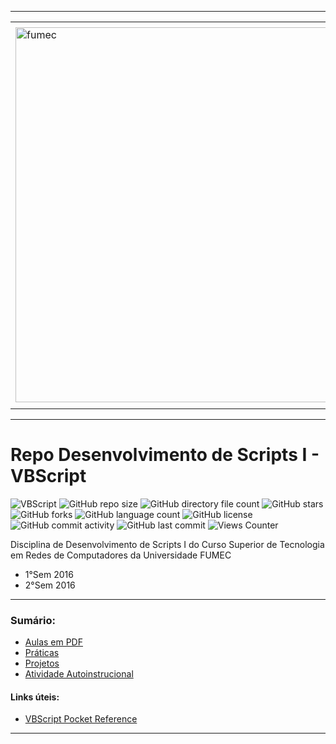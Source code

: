 -----

<div align="center">
  <table>
    <tr>
      <td align="center" colspan="2"></td>
    </tr> 
    <tr>
      <td>
        <img align="center" width="600px" src="https://joaopauloaramuni.github.io/image/fumec-logo2.png?raw=true" alt="fumec"/>
      </td>
      <td>
        <img align="center" width="600px" src="https://joaopauloaramuni.github.io/image/fumec-hist.png?raw=true" alt="fumec-hist"/>
      </td>
    </tr>
    <tr>
      <td align="center" colspan="2"></td>
    </tr> 
  </table>
</div>

-----

# Repo Desenvolvimento de Scripts I - VBScript

![VBScript](https://img.shields.io/badge/VBScript-007ec6?style=for-the-badge&logo=VBScript&logoColor=white) ![GitHub repo size](https://img.shields.io/github/repo-size/joaopauloaramuni/desenvolvimento-de-scripts-i?style=for-the-badge&logo=files) ![GitHub directory file count](https://img.shields.io/github/directory-file-count/joaopauloaramuni/desenvolvimento-de-scripts-i?style=for-the-badge&logo=files) ![GitHub stars](https://img.shields.io/github/stars/joaopauloaramuni/desenvolvimento-de-scripts-i?style=for-the-badge&logo=github) ![GitHub forks](https://img.shields.io/github/forks/joaopauloaramuni/desenvolvimento-de-scripts-i?style=for-the-badge&logo=git) ![GitHub language count](https://img.shields.io/github/languages/count/joaopauloaramuni/desenvolvimento-de-scripts-i?style=for-the-badge&logo=python) ![GitHub license](https://img.shields.io/github/license/joaopauloaramuni/desenvolvimento-de-scripts-i?style=for-the-badge&color=007ec6&logo=opensourceinitiative) ![GitHub commit activity](https://img.shields.io/github/commit-activity/m/joaopauloaramuni/desenvolvimento-de-scripts-i?style=for-the-badge&color=007ec6&logo=gitkraken) ![GitHub last commit](https://img.shields.io/github/last-commit/joaopauloaramuni/desenvolvimento-de-scripts-i?style=for-the-badge&logo=clockify) ![Views Counter](https://views-counter.vercel.app/badge?pageId=https%3A%2F%2Fgithub%2Ecom%2Fjoaopauloaramuni%2Fdesenvolvimento-de-scripts-i&leftColor=555555&rightColor=007ec6&type=total&label=RepoViews)  

Disciplina de Desenvolvimento de Scripts I do Curso Superior de Tecnologia em Redes de Computadores da Universidade FUMEC

- 1°Sem 2016
- 2°Sem 2016

-----

### Sumário:
- [Aulas em PDF](https://github.com/joaopauloaramuni/vbscript/tree/main/PDF)
- [Práticas](https://github.com/joaopauloaramuni/vbscript/tree/main/PRA%CC%81TICAS)
- [Projetos](https://github.com/joaopauloaramuni/vbscript/tree/main/PROJETOS)
- [Atividade Autoinstrucional](https://github.com/joaopauloaramuni/vbscript/tree/main/AAI)

#### Links úteis:
- [VBScript Pocket Reference](https://www.amazon.com.br/VBScript-Pocket-Reference-Matt-Childs/dp/0596001266)

-----
